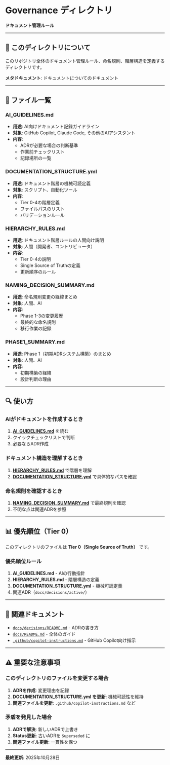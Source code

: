 # Governance ディレクトリ

**ドキュメント管理ルール**

---

## 🎯 このディレクトリについて

このリポジトリ全体のドキュメント管理ルール、命名規則、階層構造を定義するディレクトリです。

**メタドキュメント**: ドキュメントについてのドキュメント

---

## 📁 ファイル一覧

### AI_GUIDELINES.md
- **用途**: AI向けドキュメント記録ガイドライン
- **対象**: GitHub Copilot, Claude Code, その他のAIアシスタント
- **内容**: 
  - ADRが必要な場合の判断基準
  - 作業前チェックリスト
  - 記録場所の一覧

### DOCUMENTATION_STRUCTURE.yml
- **用途**: ドキュメント階層の機械可読定義
- **対象**: スクリプト、自動化ツール
- **内容**:
  - Tier 0-4の階層定義
  - ファイルパスのリスト
  - バリデーションルール

### HIERARCHY_RULES.md
- **用途**: ドキュメント階層ルールの人間向け説明
- **対象**: 人間（開発者、コントリビュータ）
- **内容**:
  - Tier 0-4の説明
  - Single Source of Truthの定義
  - 更新順序のルール

### NAMING_DECISION_SUMMARY.md
- **用途**: 命名規則変更の経緯まとめ
- **対象**: 人間、AI
- **内容**:
  - Phase 1-3の変更履歴
  - 最終的な命名規則
  - 移行作業の記録

### PHASE1_SUMMARY.md
- **用途**: Phase 1（初期ADRシステム構築）のまとめ
- **対象**: 人間、AI
- **内容**:
  - 初期構築の経緯
  - 設計判断の理由

---

## 🔍 使い方

### AIがドキュメントを作成するとき

1. **[AI_GUIDELINES.md](AI_GUIDELINES.md)** を読む
2. クイックチェックリストで判断
3. 必要ならADR作成

### ドキュメント構造を理解するとき

1. **[HIERARCHY_RULES.md](HIERARCHY_RULES.md)** で階層を理解
2. **[DOCUMENTATION_STRUCTURE.yml](DOCUMENTATION_STRUCTURE.yml)** で具体的なパスを確認

### 命名規則を確認するとき

1. **[NAMING_DECISION_SUMMARY.md](NAMING_DECISION_SUMMARY.md)** で最終規則を確認
2. 不明な点は関連ADRを参照

---

## 📊 優先順位（Tier 0）

このディレクトリのファイルは **Tier 0（Single Source of Truth）** です。

### 優先順位ルール

1. **AI_GUIDELINES.md** - AIの行動指針
2. **HIERARCHY_RULES.md** - 階層構造の定義
3. **DOCUMENTATION_STRUCTURE.yml** - 機械可読定義
4. 関連ADR（`docs/decisions/active/`）

---

## 🔗 関連ドキュメント

- [`docs/decisions/README.md`](../decisions/README.md) - ADRの書き方
- [`docs/README.md`](../README.md) - 全体のガイド
- [`.github/copilot-instructions.md`](../../.github/copilot-instructions.md) - GitHub Copilot向け指示

---

## ⚠️ 重要な注意事項

### このディレクトリのファイルを変更する場合

1. **ADRを作成**: 変更理由を記録
2. **DOCUMENTATION_STRUCTURE.yml を更新**: 機械可読性を維持
3. **関連ファイルを更新**: `.github/copilot-instructions.md` など

### 矛盾を発見した場合

1. **ADRで解決**: 新しいADRで上書き
2. **Status更新**: 古いADRを `Superseded` に
3. **関連ファイル更新**: 一貫性を保つ

---

**最終更新**: 2025年10月28日
